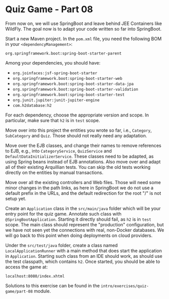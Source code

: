 # Quiz Game - Part 08


From now on, we will use SpringBoot and leave behind JEE Containers like WildFly.
The goal now is to adapt your code written so far into SpringBoot.

Start a new Maven project.
In the `pom.xml` file, you need the following BOM in your `<dependencyManagement>`:

`org.springframework.boot:spring-boot-starter-parent`


Among your dependencies, you should have:

* `org.joinfaces:jsf-spring-boot-starter`
* `org.springframework.boot:spring-boot-starter-web`
* `org.springframework.boot:spring-boot-starter-data-jpa`
* `org.springframework.boot:spring-boot-starter-validation`
* `org.springframework.boot:spring-boot-starter-test`
* `org.junit.jupiter:junit-jupiter-engine`
* `com.h2database:h2`

For each dependency, choose the appropriate version and scope.
In particular, make sure that `h2` is in `test` scope.


Move over into this project the entities you wrote so far,
i.e., `Category`, `SubCategory` and `Quiz`.
Those should not really need any adaptation.

Move over the EJB classes, and change their names to remove references to
EJB, e.g., into
`CategoryService`, `QuizService` and `DefaultDataInitializerService`.
These classes need to be adapted, as using Spring beans instead of EJB annotations.
Also move over and adapt all of their existing Arquillian tests.
You can skip the old tests working directly on the entities by manual transactions.


Move over all the existing controllers and Web files. 
Those will need some minor changes in the path links, 
as here in SpringBoot we do not use
a default prefix in the URLs, and the default redirection for the root
"/" is not setup yet.   
 
Create an `Application` class in the `src/main/java` folder which will be your 
entry point for the quiz game.
Annotate such class with `@SpringBootApplication`.
Starting it directly should fail, as `h2` is in `test` scope.
The main class should represent the "production" configuration, but we have
not seen yet the connections with real, non-Docker databases.
We will go back to this point when doing deployments on cloud providers.

Under the `src/test/java` folder, create a class named `LocalApplicationRunner`
with a main method that does start the application in `Application`.
Starting such class from an IDE should work, as should use the test classpath,
which contains `h2`. 
Once started, you should be able to access the game at:

`localhost:8080/index.xhtml`

Solutions to this exercise can be found in the 
`intro/exercises/quiz-game/part-08` module. 